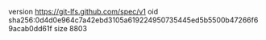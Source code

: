 version https://git-lfs.github.com/spec/v1
oid sha256:0d4d0e964c7a42ebd3105a619224950735445ed5b5500b47266f69acab0dd61f
size 8803
